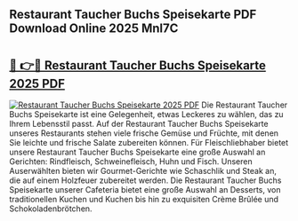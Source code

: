## Restaurant Taucher Buchs Speisekarte PDF Download Online 2025 Mnl7C

# <h2><a href="http://gc6do7.nevu.top/?p=Restaurant+Taucher+Buchs+Speisekarte">🔗 👉🔴 Restaurant Taucher Buchs Speisekarte 2025 PDF</a></h2>

[![Restaurant Taucher Buchs Speisekarte 2025 PDF](https://i.imgur.com/dBaPXMq.png)](http://gc6do7.nevu.top/?p=Restaurant+Taucher+Buchs+Speisekarte)
Die Restaurant Taucher Buchs Speisekarte ist eine Gelegenheit, etwas Leckeres zu wählen, das zu Ihrem Lebensstil passt. Auf der Restaurant Taucher Buchs Speisekarte unseres Restaurants stehen viele frische Gemüse und Früchte, mit denen Sie leichte und frische Salate zubereiten können. Für Fleischliebhaber bietet unsere Restaurant Taucher Buchs Speisekarte eine große Auswahl an Gerichten: Rindfleisch, Schweinefleisch, Huhn und Fisch. Unseren Auserwählten bieten wir Gourmet-Gerichte wie Schaschlik und Steak an, die auf einem Holzfeuer zubereitet werden. Die Restaurant Taucher Buchs Speisekarte unserer Cafeteria bietet eine große Auswahl an Desserts, von traditionellen Kuchen und Kuchen bis hin zu exquisiten Crème Brûlée und Schokoladenbrötchen.
